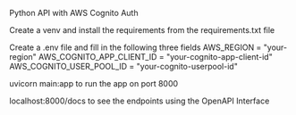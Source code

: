 Python API with AWS Cognito Auth

Create a venv and install the requirements from the requirements.txt file

Create a .env file and fill in the following three fields 
AWS_REGION = "your-region"
AWS_COGNITO_APP_CLIENT_ID = "your-cognito-app-client-id"
AWS_COGNITO_USER_POOL_ID = "your-cognito-userpool-id"

uvicorn main:app to run the app on port 8000

localhost:8000/docs to see the endpoints using the OpenAPI Interface

